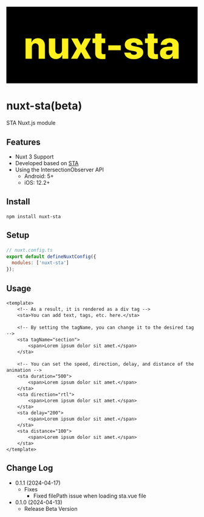 ![nuxt-sta](logo.svg)

# **nuxt-sta(beta)**
STA Nuxt.js module

## **Features**
* Nuxt 3 Support
* Developed based on [STA](https://github.com/FE-jw/STA)
* Using the IntersectionObserver API
	* Android: 5+
	* iOS: 12.2+

## **Install**
```
npm install nuxt-sta
```

## **Setup**
```js
// nuxt.config.ts
export default defineNuxtConfig({
  modules: ['nuxt-sta']
});
```

## **Usage**
```vue
<template>
	<!-- As a result, it is rendered as a div tag -->
	<sta>You can add text, tags, etc. here.</sta>

	<!-- By setting the tagName, you can change it to the desired tag -->
	<sta tagName="section">
		<span>Lorem ipsum dolor sit amet.</span>
	</sta>

	<!-- You can set the speed, direction, delay, and distance of the animation -->
	<sta duration="500">
		<span>Lorem ipsum dolor sit amet.</span>
	</sta>
	<sta direction="rtl">
		<span>Lorem ipsum dolor sit amet.</span>
	</sta>
	<sta delay="200">
		<span>Lorem ipsum dolor sit amet.</span>
	</sta>
	<sta distance="100">
		<span>Lorem ipsum dolor sit amet.</span>
	</sta>
</template>
```

## **Change Log**
* 0.1.1 (2024-04-17)
	* Fixes
		* Fixed filePath issue when loading sta.vue file
* 0.1.0 (2024-04-13)
	* Release Beta Version